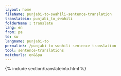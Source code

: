 ```yaml
---
layout: home
fileName: punjabi-to-swahili-sentence-translation
translatein: punjabi_to_swahili
folderName : translate
lang: en
from: pa
to: sw
langname: punjabi-to
permalink: /punjabi-to-swahili-sentence-translation
tool: sentence-translations
matchurls: en&&pa
---
```

{% include section/translateinto.html %}
